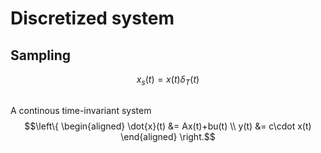 # Discretized system
## Sampling
$$x_s(t)=x(t)\delta_T(t)$$
## 
A continous time-invariant system
$$\left\{ \begin{aligned} 
\dot{x}(t) &= Ax(t)+bu(t)
\\ 
y(t) &= c\cdot x(t)
\end{aligned} \right.$$
